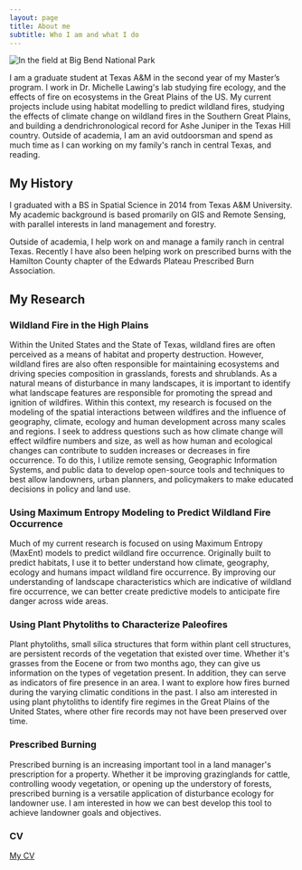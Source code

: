 ```yaml
---
layout: page
title: About me
subtitle: Who I am and what I do
---
```


![In the field at Big Bend National Park](https://ctbrooke.github.io/img/field.png  "In the field at Big Bend National Park")

I am a graduate student at Texas A&M in the second year of my Master’s program. I work in Dr. Michelle Lawing's lab studying fire ecology, and the effects of fire on ecosystems in the Great Plains of the US. My current projects include using habitat modelling to predict wildland fires, studying the effects of climate change on wildland fires in the Southern Great Plains, and building a dendrichronological record for Ashe Juniper in the Texas Hill country. Outside of academia, I am an avid outdoorsman and spend as much time as I can working on my family's ranch in central Texas, and reading. 



## My History

I graduated with a BS in Spatial Science in 2014 from Texas A&M University. My academic background is based promarily on GIS and Remote Sensing, with parallel interests in land management and forestry. 

Outside of academia, I help work on and manage a family ranch in central Texas. Recently I have also been helping work on prescribed burns with the Hamilton County chapter of the Edwards Plateau Prescribed Burn Association. 


## My Research

### Wildland Fire in the High Plains

   Within the United States and the State of Texas, wildland fires are often perceived as a means of habitat and property destruction. However, wildland fires are also often responsible for maintaining ecosystems and driving species composition in grasslands, forests and shrublands. As a natural means of disturbance in many landscapes, it is important to identify what landscape features are responsible for promoting the spread and ignition of wildfires. Within this context, my research is focused on the modeling of the spatial interactions between wildfires and the influence of geography, climate, ecology and human development across many scales and regions. I seek to address questions such as how climate change will effect wildfire numbers and size, as well as how human and ecological changes can contribute to sudden increases or decreases in fire occurrence. To do this, I utilize remote sensing, Geographic Information Systems, and public data to develop open-source tools and techniques to best allow landowners, urban planners, and policymakers to make educated decisions in policy and land use.

### Using Maximum Entropy Modeling to Predict Wildland Fire Occurrence

   Much of my current research is focused on using Maximum Entropy (MaxEnt) models to predict wildland fire occurrence. Originally built to predict habitats, I use it to better understand how climate, geography, ecology and humans impact wildland fire occurrence. By improving our understanding of landscape characteristics which are indicative of wildland fire occurrence, we can better create predictive models to anticipate fire danger across wide areas.

### Using Plant Phytoliths to Characterize Paleofires

   Plant phytoliths, small silica structures that form within plant cell structures, are persistent records of the vegetation that existed over time. Whether it's grasses from the Eocene or from two months ago, they can give us information on the types of vegetation present. In addition, they can serve as indicators of fire presence in an area. I want to explore how fires burned during the varying climatic conditions in the past. I also am interested in using plant phytoliths to identify fire regimes in the Great Plains of the United States, where other fire records may not have been preserved over time.


### Prescribed Burning

   Prescribed burning is an increasing important tool in a land manager's prescription for a property. Whether it be improving grazinglands for cattle, controlling woody vegetation, or opening up the understory of forests, prescribed burning is a versatile application of disturbance ecology for landowner use. I am interested in how we can best develop this tool to achieve landowner goals and objectives.

	
### CV


[My CV](https:\\ctbrooke.github.io\img\ChaseT.Brooke-CurriculumVitae-v1.43.pdf   "My CV")

